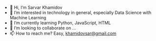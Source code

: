 - 👋 Hi, I’m Sarvar Khamidov
- 👀 I’m interested in technology in general, especially Data Science with Machine Learning
- 🌱 I’m currently learning Python, JavaScript, HTML
- 💞️ I’m looking to collaborate on ...
- 📫 How to reach me? Easy, khamidovsar@gmail.com

<!---
khsarvar/khsarvar is a ✨ special ✨ repository because its `README.md` (this file) appears on your GitHub profile.
You can click the Preview link to take a look at your changes.
--->
